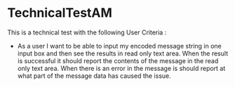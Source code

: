 # TechnicalTestAM

This is a technical test with the following User Criteria :

- As a user I want to be able to input my encoded message string in one input box and then see the results in read only text area. 
When the result is successful it should report the contents of the message in the read only text area.
When there is an error in the message is should report at what part of the message data has caused the issue.



